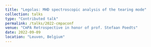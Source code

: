 ```yaml
---
title: "Legolas: MHD spectroscopic analysis of the tearing mode"
collection: talks
type: "Contributed talk"
permalink: /talks/2022-cmpaconf
venue: "CmPA Retrospective in honor of prof. Stefaan Poedts"
date: 2022-09-09
location: "Leuven, Belgium"
---
```

